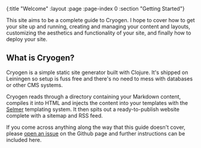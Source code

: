 {:title "Welcome"
 :layout :page
 :page-index 0
 :section "Getting Started"}

This site aims to be a complete guide to Cryogen. I hope to cover how to get your site up and running, creating and managing your content and layouts, customizing the aesthetics and functionality of your site, and finally how to deploy your site.

## What is Cryogen?

Cryogen is a simple static site generator built with Clojure. It's shipped on Leiningen so setup is fuss free and there's no need to mess with databases or other CMS systems. 

Cryogen reads through a directory containing your Markdown content, compiles it into HTML and injects the content into your templates with the [Selmer](https://github.com/yogthos/selmer) templating system. It then spits out a ready-to-publish website complete with a sitemap and RSS feed.

If you come across anything along the way that this guide doesn't cover, please [open an issue](https://github.com/lacarmen/cryogen/issues/new) on the Github page and further instructions can be included here.

